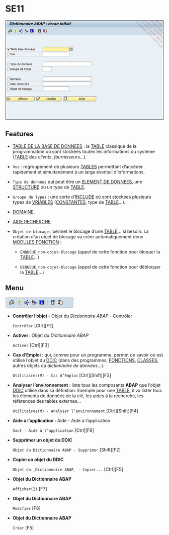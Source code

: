 # **SE11**

![](../ressources/08_01_01.png)

## Features

- [TABLE DE LA BASE DE DONNEES](../09_Tables_DB/01_Tables.md) : la [TABLE](../09_Tables_DB/01_Tables.md) classique de la programmation où sont stockées toutes les informations du système ([TABLE](../09_Tables_DB/01_Tables.md) des _clients_, _fournisseurs_...).

- `Vue` : regroupement de plusieurs [TABLES](../09_Tables_DB/01_Tables.md) permettant d’accéder rapidement et simultanément à un large éventail d’informations.

- `Type de données` qui peut être un [ELEMENT DE DONNEES](./07_Elements_de_Donnees.md), une [STRUCTURE](../09_Tables_DB/11_Structures.md) ou un type de [TABLE](../09_Tables_DB/01_Tables.md).

- `Groupe de Types` : une sorte d’[INCLUDE](../17_Organisation/01_Organisation_Finale.md) où sont stockées plusieurs types de [VRIABLES](../04_Variables/01_Variables.md) ([CONSTANTES](../04_Variables/02_Constants.md), type de [TABLE](../09_Tables_DB/01_Tables.md)...).

- [DOMAINE](./08_SE11/02_Domaines.md).

- [AIDE RECHERCHE](./08_SE11/13_Aide_Recherche.md).

- `Objet de blocage` : permet le blocage d’une [TABLE](../09_Tables_DB/01_Tables.md)... si besoin. La création d’un objet de blocage va créer automatiquement deux [MODULES FONCTION](../13_Fonctions/01_Type.md) :

  - `ENQUEUE_nom-objet-blocage` (appel de cette fonction pour bloquer la [TABLE](../09_Tables_DB/01_Tables.md)...)

  - `DEQUEUE_nom-objet-blocage` (appel de cette fonction pour débloquer la [TABLE](../09_Tables_DB/01_Tables.md)...)

## Menu

![](../ressources/08_01_02.png)

- **Contrôler l’objet** - Objet du _Dictionnaire ABAP_ - Contrôler

  `Contrôler` [Ctrl][F2]

- **Activer** : Objet du _Dictionnaire ABAP_

  `Activer` [Ctrl][F3]

- **Cas d’Emploi** : qui, comme pour un programme, permet de savoir où est utilisé l’objet du [DDIC](../08_SE11/01_SE11.md) (dans des programmes, [FONCTIONS](../13_Fonctions/README.md), [CLASSES](../14_Classes/README.md), autres objets du _dictionnaire de données_...).

  `Utilitaires(M) - Cas d’Emploi` [Ctrl][Shift][F3]

- **Analyser l’environnement** : liste tous les composants **ABAP** que l’objet [DDIC](../08_SE11/01_SE11.md) utilise dans sa définition. Exemple pour une [TABLE](../09_Tables_DB/01_Tables.md), il va lister tous les éléments de données de la clé, les aides à la recherche, les références des tables externes...

  `Utilitaires(M) - Analyser l’environnement` [Ctrl][Shift][F4]

- **Aide à l’application** : Aide - Aide à l’application

  `Saut - Aide à l’application` [Ctrl][F8]

- **Supprimer un objet du DDIC**

  `Objet du Dictionnaire ABAP - Supprimer` [Shift][F2]

- **Copier un objet du DDIC**

  `Objet du _Dictionnaire ABAP_ - Copier...` [Ctrl][F5]

- **Objet du Dictionnaire ABAP**

  `Afficher(Z)` [F7]

- **Objet du Dictionnaire ABAP**

  `Modifier` [F6]

- **Objet du Dictionnaire ABAP**

  `Créer` [F5]
